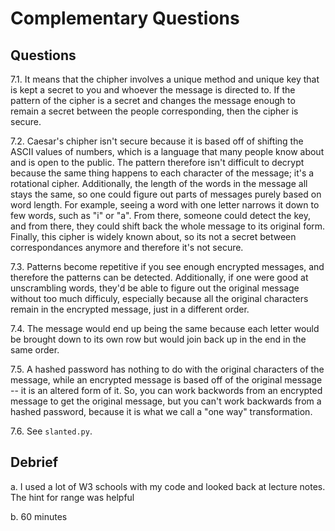 # Complementary Questions

## Questions

7.1. It means that the chipher involves a unique method and unique key that is kept a secret to you and whoever the message is
directed to. If the pattern of the cipher is a secret and changes the message enough to remain a secret between the people corresponding,
then the cipher is secure.

7.2. Caesar's chipher isn't secure because it is based off of shifting the ASCII values of numbers, which is a language that many
people know about and is open to the public. The pattern therefore isn't difficult to decrypt because the same thing happens to each
character of the message; it's a rotational cipher. Additionally, the length of the words in the message all stays the same, so one
could figure out parts of messages purely based on word length. For example, seeing a word with one letter narrows it down to few words,
such as "i" or "a". From there, someone could detect the key, and from there, they could shift back the whole message to its original form.
Finally, this cipher is widely known about, so its not a secret between correspondances anymore and therefore it's not secure.

7.3. Patterns become repetitive if you see enough encrypted messages, and therefore the patterns can be detected. Additionally,
if one were good at unscrambling words, they'd be able to figure out the original message without too much difficuly, especially
because all the original characters remain in the encrypted message, just in a different order.

7.4. The message would end up being the same because each letter would be brought down to its own row but would join back up
in the end in the same order.

7.5. A hashed password has nothing to do with the original characters of the message, while an encrypted message is based off of the
original message -- it is an altered form of it. So, you can work backwords from an encrypted message to get the original message,
but you can't work backwards from a hashed password, because it is what we call a "one way" transformation.

7.6. See `slanted.py`.

## Debrief

a. I used a lot of W3 schools with my code and looked back at lecture notes. The hint for range was helpful

b. 60 minutes
